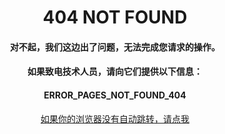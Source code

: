 <html>
<p><center><h1>404 NOT FOUND</h1></center></P>
<p><center><h4>对不起，我们这边出了问题，无法完成您请求的操作。</h4></center></p>
<p><center><h4>如果致电技术人员，请向它们提供以下信息：</h4></center></p>
<p><center><h4>ERROR_PAGES_NOT_FOUND_404</h4></center></p>
<p><center><a href="index.html">如果你的浏览器没有自动跳转，请点我</a></center></p>
<meta http-equiv="refresh" content="5;url=hello.html"> 
 <head>
      <meta http-equiv="refresh" content="5;url=index.html"> 
</head>
  </html>
  
   
  
